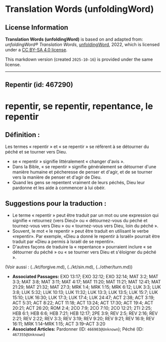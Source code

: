 # Translation Words (unfoldingWord)

## License Information

**Translation Words (unfoldingWord)** is based on and adapted from: _unfoldingWord® Translation Words_, [unfoldingWord](https://unfoldingword.org/utw), 2022, which is licensed under a [CC BY-SA 4.0 license](https://creativecommons.org/licenses/by-sa/4.0/legalcode.en).

This markdown version (created `2025-10-16`) is provided under the same license.



--------------------------------

## Repentir (id: 467290)

repentir, se repentir, repentance, le repentir
==============================================

Définition :
------------

Les termes « repentir » et « se repentir » se réfèrent à se détourner du péché et se tourner vers Dieu.

* se « repentir » signifie littéralement « changer d'avis ».
* Dans la Bible, « se repentir » signifie généralement se détourner d'une manière humaine et pécheresse de penser et d'agir, et de se tourner vers la manière de penser et d'agir de Dieu.
* Quand les gens se repentent vraiment de leurs péchés, Dieu leur pardonne et les aide à commencer à lui obéir.

Suggestions pour la traduction :
--------------------------------

* Le terme « repentir » peut être traduit par un mot ou une expression qui signifie « retournez (vers Dieu)» ou « détournez\-vous du péché et tournez\-vous vers Dieu » ou « tournez\-vous vers Dieu, loin du péché ».
* Souvent, le mot « le repentir » peut être traduit en utilisant le verbe «repentir». Par exemple, «Dieu a donné le repentir à Israël» pourrait être traduit par «Dieu a permis à Israël de se repentir».
* D'autres façons de traduire la « repentance » pourraient inclure « se détourner du péché » ou « se tourner vers Dieu et s'éloigner du péché ».

(Voir aussi : (../kt/forgive.md), (../kt/sin.md), (../other/turn.md))

* **Associated Passages:** EXO 13:17; EXO 32:12; EXO 32:14; MAT 3:2; MAT 3:3; MAT 3:8; MAT 3:11; MAT 4:17; MAT 11:20; MAT 11:21; MAT 12:41; MAT 21:29; MAT 21:32; MAT 27:3; MRK 1:4; MRK 1:15; MRK 6:12; LUK 3:3; LUK 3:8; LUK 5:32; LUK 10:13; LUK 11:32; LUK 13:3; LUK 13:5; LUK 15:7; LUK 15:10; LUK 16:30; LUK 17:3; LUK 17:4; LUK 24:47; ACT 2:38; ACT 3:19; ACT 5:31; ACT 8:22; ACT 11:18; ACT 13:24; ACT 17:30; ACT 19:4; ACT 20:21; ACT 26:20; ROM 2:4; 2CO 7:9; 2CO 7:10; 2CO 12:21; 2TI 2:25; HEB 6:1; HEB 6:6; HEB 7:21; HEB 12:17; 2PE 3:9; REV 2:5; REV 2:16; REV 2:21; REV 2:22; REV 3:3; REV 3:19; REV 9:20; REV 9:21; REV 16:9; REV 16:11; MRK 1:14–MRK 1:15; ACT 3:19–ACT 3:20
* **Associated Articles:** Pardonner (ID: `466903@Unknown`); Péché (ID: `467355@Unknown`)

